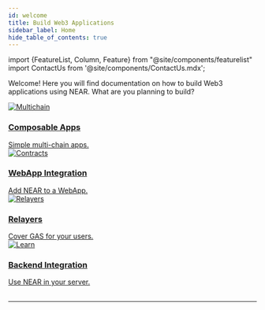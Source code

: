 ```yaml
---
id: welcome
title: Build Web3 Applications
sidebar_label: Home
hide_table_of_contents: true
---
```

import {FeatureList, Column, Feature} from "@site/components/featurelist"
import ContactUs from '@site/components/ContactUs.mdx';


Welcome! Here you will find documentation on how to build Web3 applications using NEAR. What are you planning to build?

<div class="container">
  <div class="row">
    <div class="col col--3">
      <a href="/bos">
        <div class="card">
          <div class="card__image">
            <img src={require("@site/static/docs/assets/welcome-pages/bos-big.png").default} alt="Multichain" />
          </div>
          <div class="card__body">
            <h3>Composable Apps</h3>
              Simple multi-chain apps.
          </div>
        </div>
      </a>
    </div>
    <div class="col col--3">
      <a href="/develop/contracts/welcome">
        <div class="card">
          <div class="card__image">
            <img src={require("@site/static/docs/assets/welcome-pages/web-app.png").default} alt="Contracts" />
          </div>
          <div class="card__body">
            <h3>WebApp Integration</h3>
              Add NEAR to a WebApp.
          </div>
        </div>
      </a>
    </div>
    <div class="col col--3">
      <a href="/develop/relayers/build-relayer">
        <div class="card">
          <div class="card__image">
            <img src={require("@site/static/docs/assets/welcome-pages/relayer.png").default} alt="Relayers" />
          </div>
          <div class="card__body">
            <h3>Relayers</h3>
              Cover GAS for your users.
          </div>
        </div>
      </a>
    </div>
        <div class="col col--3">
      <a href="/develop/integrate/backend-login">
        <div class="card">
          <div class="card__image">
            <img src={require("@site/static/docs/assets/welcome-pages/backend.png").default} alt="Learn" />
          </div>
          <div class="card__body">
            <h3>Backend Integration</h3>
            Use NEAR in your server.
          </div>
        </div>
      </a>
    </div>
  </div>
</div>


<FeatureList>
  <Column title="Build dApps">
    <Feature url="/develop/quickstart-guide" title="Quickstart" subtitle="Spin-up your first dApp" image="quickstart.png" highlight="true" />
    <Feature url="/tutorials/welcome" title="Tutorials & Examples" subtitle="Check-out a vast library of examples" image="tutorials.png" />
    <Feature url="/develop/contracts/introduction" title="Build a Contract" subtitle="Learn how to write smart contracts" image="smartcontract.png" />
    <Feature url="/develop/testing/introduction" title="Test the Contract" subtitle="Write unit & integration tests" image="test.png" />
    <Feature url="/develop/integrate/frontend" title="Build a Web Frontend" subtitle="Learn how to make a web dApp" image="frontend.png" />
    <Feature url="/tools/realtime" title="Track Your Users Activity" subtitle="Learn how to use Indexers" image="monitor.png" />
  </Column>
  <Column title="Developer Tools">
    <Feature url="/sdk/js/introduction" title="Javascript SDK" subtitle="Write Contracts in Javascript" image="smartcontract-js.png" />
    <Feature url="/sdk/rust/introduction" title="Rust SDK" subtitle="Write Contracts in Rust" image="smartcontract-rust.png" />
    <Feature url="/tools/near-cli" title="NEAR CLI" subtitle="Use NEAR from the Terminal" image="near-cli.png" />
    <Feature url="/tools/near-api-js/quick-reference" title="NEAR API JS" subtitle="Interact with NEAR from JS" image="near-api-js.png" />
    <Feature url="/api/rpc/introduction" title="RPC API" subtitle="Interact with the NEAR RPC API" image="rpc.png" />
    <Feature url="/tools/indexer-for-explorer" title="Indexer for Explorer" subtitle="Query usage information for a contract" image="blocks.png" />
  </Column>
  <Column title="Unleash the Web3">
    <Feature url="/develop/relevant-contracts/ft" title="Fungible Tokens" subtitle="Learn how to use and make FT" image="ft.png" />
    <Feature url="/develop/relevant-contracts/nft" title="Non-Fungible Tokens" subtitle="Enter the NFT space" image="nft.png" />
    <Feature url="/develop/relevant-contracts/dao" title="Autonomous Organizations" subtitle="Understand DAOs" image="dao.png" />
    <Feature url="/develop/relevant-contracts/oracles" title="Oracles" subtitle="Supercharge your app with on-chain oracles" image="oracle.png" />
    <Feature url="https://rainbowbridge.app/transfer" title="Rainbow Bridge" subtitle="Bridge assets with other chains" image="rainbow.png" />
    <Feature url="https://aurora.dev" title="Aurora EVM" subtitle="Run Ethereum apps natively" image="aurora.png" />
  </Column>
</FeatureList>

<br/>

---

<ContactUs />
